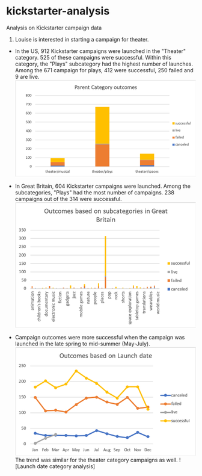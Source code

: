 # kickstarter-analysis
Analysis on Kickstarter campaign data

1. Louise is interested in starting a campaign for theater.

- In the US, 912 Kickstarter campaigns were launched in the "Theater" category. 525 of these campaigns were successful. Within this category, the "Plays" subcategory had the highest number of launches. Among the 671 campaign for plays, 412 were successful, 250 failed and 9 are live. 
![Category outcomes](https://github.com/munjih/kickstarter-analysis/blob/master/Parent%20Category%20Outcomes%20chart.png)

- In Great Britain, 604 Kickstarter campaigns were launched. Among the subcategories, "Plays" had the most number of campaigns. 238 campaigns out of the 314 were successful. 
![Subcategory outcomes GB](https://github.com/munjih/kickstarter-analysis/blob/master/Subcategory%20outcomes_GB.png)

- Campaign outcomes were more successful when the campaign was launched in the late spring to mid-summer (May-July).
![Launch date analysis](https://github.com/munjih/kickstarter-analysis/blob/master/Outcomes%20based%20on%20launch%20date.png)
The trend was similar for the theater category campaigns as well.
![Launch date category analysis]
